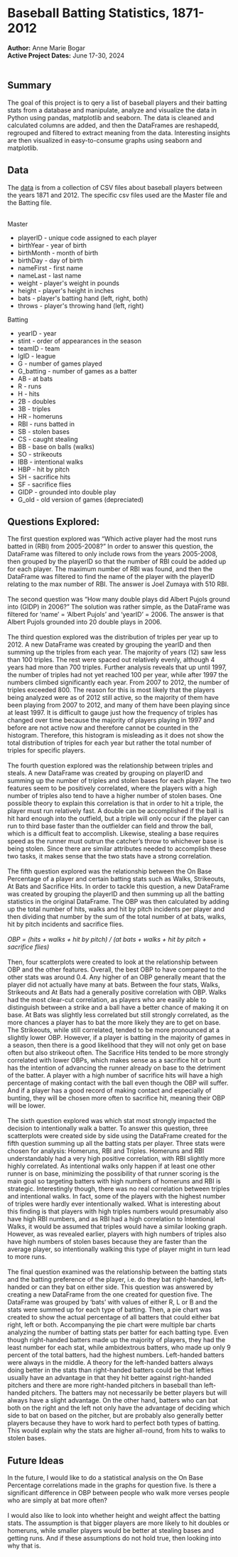 # **Baseball Batting Statistics, 1871-2012**
**Author:** Anne Marie Bogar<br/>
**Active Project Dates:** June 17-30, 2024<br/><br/>
## Summary
The goal of this project is to qery a list of baseball players and their batting stats from a database and manipulate, analyze and visualize the data in Python using pandas, matplotlib and seaborn. The data is cleaned and calculated columns are added, and then the DataFrames are reshapedd, regrouped and filtered to extract meaning from the data. Interesting insights are then visualized in easy-to-consume graphs using seaborn and matplotlib.
<br/>
## Data
The [data](https://www.kaggle.com/datasets/freshrenzo/lahmanbaseballdatabase) is from a collection of CSV files about baseball players between the years 1871 and 2012. The specific csv files used are the Master file and the Batting file.<br/><br/>

Master
- playerID - unique code assigned to each player
- birthYear - year of birth
- birthMonth - month of birth
- birthDay - day of birth
- nameFirst - first name
- nameLast - last name
- weight - player's weight in pounds
- height - player's height in inches
- bats - player's batting hand (left, right, both)
- throws - player's throwing hand (left, right)

Batting
- yearID - year
- stint - order of appearances in the season
- teamID - team
- lgID - league
- G - number of games played
- G_batting - number of games as a batter
- AB - at bats
- R - runs
- H - hits
- 2B - doubles
- 3B - triples
- HR - homeruns
- RBI - runs batted in
- SB - stolen bases
- CS - caught stealing
- BB - base on balls (walks)
- SO - strikeouts
- IBB - intentional walks
- HBP - hit by pitch
- SH - sacrifice hits
- SF - sacrifice flies
- GIDP - grounded into double play
- G_old - old version of games (depreciated)

## Questions Explored:
The first question explored was “Which active player had the most runs batted in (RBI) from 2005-2008?” 
In order to answer this question, the DataFrame was filtered to only include rows from the years 2005-2008, 
then grouped by the playerID so that the number of RBI could be added up for each player. 
The maximum number of RBI was found, and then the DataFrame was filtered to find the name of the player with the playerID relating to the max number of RBI. 
The answer is Joel Zumaya with 510 RBI.<br/><br/>
The second question was “How many double plays did Albert Pujols ground into (GIDP) in 2006?” 
The solution was rather simple, as the DataFrame was filtered for ‘name’ = ‘Albert Pujols’ and ‘yearID’ = 2006. 
The answer is that Albert Pujols grounded into 20 double plays in 2006.<br/><br/>
The third question explored was the distribution of triples per year up to 2012. 
A new DataFrame was created by grouping the yearID and then summing up the triples from each year. 
The majority of years (12) saw less than 100 triples. The rest were spaced out relatively evenly, although 4 years had more than 700 triples. 
Further analysis reveals that up until 1997, the number of triples had not yet reached 100 per year, while after 1997 the numbers climbed significantly each year. 
From 2007 to 2012, the number of triples exceeded 800. The reason for this is most likely that the players being analyzed were as of 2012 still active, 
so the majority of them have been playing from 2007 to 2012, and many of them have been playing since at least 1997. 
It is difficult to gauge just how the frequency of triples has changed over time because the majority of players playing in 1997 
and before are not active now and therefore cannot be counted in the histogram. Therefore, this histogram is misleading as it does not show the 
total distribution of triples for each year but rather the total number of triples for specific players.<br/><br/>
The fourth question explored was the relationship between triples and steals. A new DataFrame was created by grouping on playerID and summing up the 
number of triples and stolen bases for each player. The two features seem to be positively correlated, where the players with a high number of 
triples also tend to have a higher number of stolen bases. One possible theory to explain this correlation is that in order to hit a triple, the 
player must run relatively fast. A double can be accomplished if the ball is hit hard enough into the outfield, but a triple will only occur if the 
player can run to third base faster than the outfielder can field and throw the ball, which is a difficult feat to accomplish. 
Likewise, stealing a base requires speed as the runner must outrun the catcher’s throw to whichever base is being stolen. 
Since there are similar attributes needed to accomplish these two tasks, it makes sense that the two stats have a strong correlation.<br/><br/>
The fifth question explored was the relationship between the On Base Percentage of a player and certain batting stats such as Walks, Strikeouts, At Bats and Sacrifice Hits. 
In order to tackle this question, a new DataFrame was created by grouping the playerID and then summing up all the batting statistics in the original DataFrame. 
The OBP was then calculated by adding up the total number of hits, walks and hit by pitch incidents per player and then dividing that number by the sum 
of the total number of at bats, walks, hit by pitch incidents and sacrifice flies.<br/><br/>
*OBP = (hits + walks + hit by pitch) / (at bats + walks + hit by pitch + sacrifice flies)* <br/><br/>
Then, four scatterplots were created to look at the relationship between OBP and the other features. Overall, the best OBP to have compared to the other stats was around 0.4. 
Any higher of an OBP generally meant that the player did not actually have many at bats. Between the four stats, Walks, Strikeouts and At Bats had a generally positive correlation 
with OBP. Walks had the most clear-cut correlation, as players who are easily able to distinguish between a strike and a ball have a better chance of making it on base. 
At Bats was slightly less correlated but still strongly correlated, as the more chances a player has to bat the more likely they are to get on base. 
The Strikeouts, while still correlated, tended to be more pronounced at a slightly lower OBP. However, if a player is batting in the majority of games in a season, 
then there is a good likelihood that they will not only get on base often but also strikeout often. The Sacrifice Hits tended to be more strongly correlated with lower OBPs, 
which makes sense as a sacrifice hit or bunt has the intention of advancing the runner already on base to the detriment of the batter. 
A player with a high number of sacrifice hits will have a high percentage of making contact with the ball even though the OBP will suffer. 
And if a player has a good record of making contact and especially of bunting, they will be chosen more often to sacrifice hit, meaning their OBP will be lower.<br/><br/>
The sixth question explored was which stat most strongly impacted the decision to intentionally walk a batter. To answer this question, three scatterplots were created side by side 
using the DataFrame created for the fifth question summing up all the batting stats per player. Three stats were chosen for analysis: Homeruns, RBI and Triples. 
Homeruns and RBI understandably had a very high positive correlation, with RBI slightly more highly correlated. As intentional walks only happen if at least one other runner is on base,
minimizing the possibility of that runner scoring is the main goal so targeting batters with high numbers of homeruns and RBI is strategic. 
Interestingly though, there was no real correlation between triples and intentional walks. In fact, some of the players with the highest number of triples were hardly 
ever intentionally walked. What is interesting about this finding is that players with high triples numbers would presumably also have high RBI numbers, 
and as RBI had a high correlation to Intentional Walks, it would be assumed that triples would have a similar looking graph. However, as was revealed earlier, 
players with high numbers of triples also have high numbers of stolen bases because they are faster than the average player, so intentionally walking this type of 
player might in turn lead to more runs.<br/><br/>
The final question examined was the relationship between the batting stats and the batting preference of the player, i.e. do they bat right-handed, left-handed or can 
they bat on either side. This question was answered by creating a new DataFrame from the one created for question five. The DataFrame was grouped by ‘bats’ with values of 
either R, L or B and the stats were summed up for each type of batting. Then, a pie chart was created to show the actual percentage of all batters that could either bat right, 
left or both. Accompanying the pie chart were multiple bar charts analyzing the number of batting stats per batter for each batting type. 
Even though right-handed batters made up the majority of players, they had the least number for each stat, while ambidextrous batters, who made up only 9 percent of the total batters, 
had the highest numbers. Left-handed batters were always in the middle. A theory for the left-handed batters always doing better in the stats than right-handed batters 
could be that lefties usually have an advantage in that they hit better against right-handed pitchers and there are more right-handed pitchers in baseball than left-handed pitchers. 
The batters may not necessarily be better players but will always have a slight advantage. On the other hand, batters who can bat both on the right and the left not only 
have the advantage of deciding which side to bat on based on the pitcher, but are probably also generally better players because they have to work hard to perfect both types of batting.
This would explain why the stats are higher all-round, from hits to walks to stolen bases.

## Future Ideas
In the future, I would like to do a statistical analysis on the On Base Percentage correlations made in the graphs for question five. 
Is there a significant difference in OBP between people who walk more verses people who are simply at bat more often? <br/><br/>
I would also like to look into whether height and weight affect the batting stats. The assumption is that bigger players are more likely to hit doubles or homeruns, 
while smaller players would be better at stealing bases and getting runs. And if these assumptions do not hold true, then looking into why that is.
